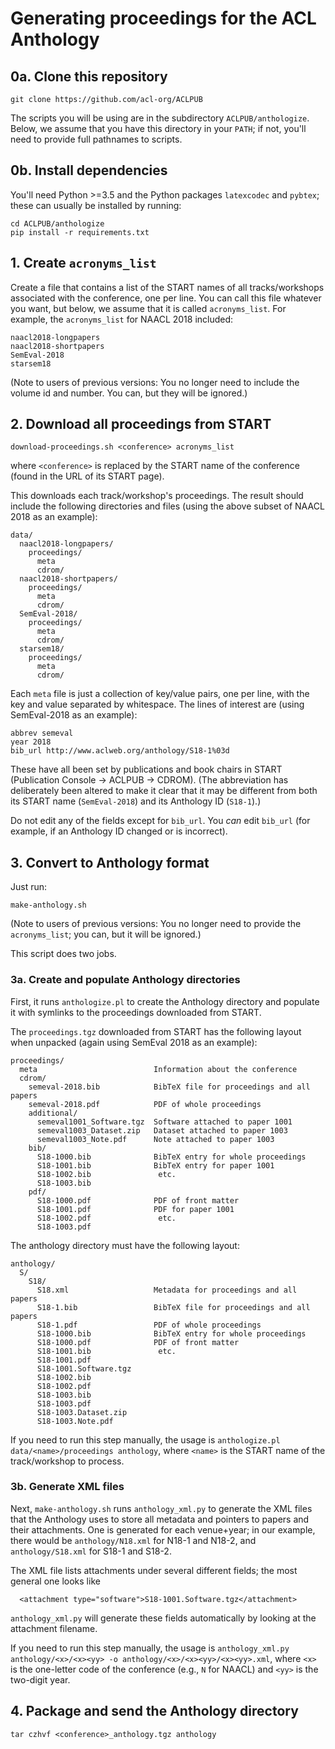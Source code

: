 # Generating proceedings for the ACL Anthology

## 0a. Clone this repository

```
git clone https://github.com/acl-org/ACLPUB
```

The scripts you will be using are in the subdirectory
`ACLPUB/anthologize`. Below, we assume that you have this directory in
your `PATH`; if not, you'll need to provide full pathnames to scripts.

## 0b. Install dependencies

You'll need Python >=3.5 and the Python packages `latexcodec` and
`pybtex`; these can usually be installed by running:

```
cd ACLPUB/anthologize
pip install -r requirements.txt
```

## 1. Create `acronyms_list`

Create a file that contains a list of the START names of all
tracks/workshops associated with the conference, one per line. You can
call this file whatever you want, but below, we assume that it is
called `acronyms_list`. For example, the `acronyms_list` for NAACL
2018 included:

```
naacl2018-longpapers
naacl2018-shortpapers
SemEval-2018
starsem18
```

(Note to users of previous versions: You no longer need to include the
volume id and number. You can, but they will be ignored.)

## 2. Download all proceedings from START

```
download-proceedings.sh <conference> acronyms_list
```
where `<conference>` is replaced by the START name of the conference
(found in the URL of its START page).

This downloads each track/workshop's proceedings. The result should
include the following directories and files (using the above subset of
NAACL 2018 as an example):

```
data/
  naacl2018-longpapers/
    proceedings/
      meta
      cdrom/
  naacl2018-shortpapers/
    proceedings/
      meta
      cdrom/
  SemEval-2018/
    proceedings/
      meta
      cdrom/
  starsem18/
    proceedings/
      meta
      cdrom/
```

Each `meta` file is just a collection of key/value pairs, one per
line, with the key and value separated by whitespace. The lines of
interest are (using SemEval-2018 as an example):

```
abbrev semeval
year 2018
bib_url http://www.aclweb.org/anthology/S18-1%03d
```

These have all been set by publications and book chairs in START
(Publication Console -> ACLPUB -> CDROM). (The abbreviation has
deliberately been altered to make it clear that it may be different
from both its START name (`SemEval-2018`) and its Anthology ID
(`S18-1`).)

Do not edit any of the fields except for `bib_url`. You _can_ edit
`bib_url` (for example, if an Anthology ID changed or is incorrect).

## 3. Convert to Anthology format

Just run:
```
make-anthology.sh
```
(Note to users of previous versions: You no longer need to provide the
`acronyms_list`; you can, but it will be ignored.)

This script does two jobs.

### 3a. Create and populate Anthology directories

First, it runs `anthologize.pl` to create the Anthology directory and
populate it with symlinks to the proceedings downloaded from START.

The `proceedings.tgz` downloaded from START has the following layout
when unpacked (again using SemEval 2018 as an example):

```
proceedings/
  meta                          Information about the conference
  cdrom/
    semeval-2018.bib            BibTeX file for proceedings and all papers
    semeval-2018.pdf            PDF of whole proceedings
    additional/
      semeval1001_Software.tgz  Software attached to paper 1001
      semeval1003_Dataset.zip   Dataset attached to paper 1003
      semeval1003_Note.pdf      Note attached to paper 1003
    bib/
      S18-1000.bib              BibTeX entry for whole proceedings
      S18-1001.bib              BibTeX entry for paper 1001
      S18-1002.bib               etc.
      S18-1003.bib
    pdf/
      S18-1000.pdf              PDF of front matter
      S18-1001.pdf              PDF for paper 1001
      S18-1002.pdf               etc.
      S18-1003.pdf
```

The anthology directory must have the following layout:

```
anthology/
  S/
    S18/
      S18.xml                   Metadata for proceedings and all papers
      S18-1.bib                 BibTeX file for proceedings and all papers
      S18-1.pdf                 PDF of whole proceedings
      S18-1000.bib              BibTeX entry for whole proceedings
      S18-1000.pdf              PDF of front matter
      S18-1001.bib               etc.
      S18-1001.pdf
      S18-1001.Software.tgz
      S18-1002.bib
      S18-1002.pdf
      S18-1003.bib
      S18-1003.pdf
      S18-1003.Dataset.zip
      S18-1003.Note.pdf
```

If you need to run this step manually, the usage is `anthologize.pl
data/<name>/proceedings anthology`, where `<name>` is the START name
of the track/workshop to process.

### 3b. Generate XML files

Next, `make-anthology.sh` runs `anthology_xml.py` to generate the XML
files that the Anthology uses to store all metadata and pointers to
papers and their attachments. One is generated for each venue+year; in
our example, there would be `anthology/N18.xml` for N18-1 and N18-2,
and `anthology/S18.xml` for S18-1 and S18-2.

The XML file lists attachments under several different fields; the
most general one looks like

```
  <attachment type="software">S18-1001.Software.tgz</attachment>
```

`anthology_xml.py` will generate these fields automatically by
looking at the attachment filename.

If you need to run this step manually, the usage is `anthology_xml.py
anthology/<x>/<x><yy> -o anthology/<x>/<x><yy>/<x><yy>.xml`, where
`<x>` is the one-letter code of the conference (e.g., `N` for NAACL)
and `<yy>` is the two-digit year.

## 4. Package and send the Anthology directory

```
tar czhvf <conference>_anthology.tgz anthology
```
